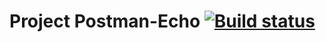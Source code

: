 # Project Postman-Echo [![Build status](https://ci.appveyor.com/api/projects/status/me6suto3i1oxrn8u?svg=true)](https://ci.appveyor.com/project/MinliahmetovaV/postman-echo)
